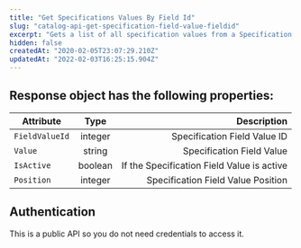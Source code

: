 ```yaml
---
title: "Get Specifications Values By Field Id"
slug: "catalog-api-get-specification-field-value-fieldid"
excerpt: "Gets a list of all specification values from a Specification Field by this field's ID."
hidden: false
createdAt: "2020-02-05T23:07:29.210Z"
updatedAt: "2022-02-03T16:25:15.904Z"
---
```

## Response object has the following properties:


| Attribute    | Type        | Description |
| --------------- |:---------:| --------------------------------------:|
| `FieldValueId` | integer | Specification Field Value ID |
| `Value` | string |  Specification Field Value |
| `IsActive` | boolean | If the Specification Field Value is active |
| `Position` | integer | Specification Field Value Position |




## Authentication

This is a public API so you do not need credentials to access it.